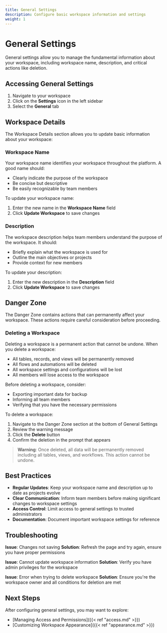 ```yaml
---
title: General Settings
description: Configure basic workspace information and settings
weight: 1
---
```


# General Settings

General settings allow you to manage the fundamental information about your workspace, including workspace name, description, and critical actions like deletion.

## Accessing General Settings

1. Navigate to your workspace
2. Click on the **Settings** icon in the left sidebar
3. Select the **General** tab

<!-- GENERAL SETTINGS SCREENSHOT -->
<!-- ![General Settings](/images/general-settings.png) -->

## Workspace Details

The Workspace Details section allows you to update basic information about your workspace:

### Workspace Name

Your workspace name identifies your workspace throughout the platform. A good name should:

- Clearly indicate the purpose of the workspace
- Be concise but descriptive
- Be easily recognizable by team members

To update your workspace name:

1. Enter the new name in the **Workspace Name** field
2. Click **Update Workspace** to save changes

### Description

The workspace description helps team members understand the purpose of the workspace. It should:

- Briefly explain what the workspace is used for
- Outline the main objectives or projects
- Provide context for new members

To update your description:

1. Enter the new description in the **Description** field
2. Click **Update Workspace** to save changes

## Danger Zone

The Danger Zone contains actions that can permanently affect your workspace. These actions require careful consideration before proceeding.

### Deleting a Workspace

Deleting a workspace is a permanent action that cannot be undone. When you delete a workspace:

- All tables, records, and views will be permanently removed
- All flows and automations will be deleted
- All workspace settings and configurations will be lost
- All members will lose access to the workspace

Before deleting a workspace, consider:

- Exporting important data for backup
- Informing all team members
- Verifying that you have the necessary permissions

To delete a workspace:

1. Navigate to the Danger Zone section at the bottom of General Settings
2. Review the warning message
3. Click the **Delete** button
4. Confirm the deletion in the prompt that appears

> **Warning**: Once deleted, all data will be permanently removed including all tables, views, and workflows. This action cannot be undone.

## Best Practices

- **Regular Updates**: Keep your workspace name and description up to date as projects evolve
- **Clear Communication**: Inform team members before making significant changes to workspace settings
- **Access Control**: Limit access to general settings to trusted administrators
- **Documentation**: Document important workspace settings for reference

## Troubleshooting

**Issue**: Changes not saving
**Solution**: Refresh the page and try again, ensure you have proper permissions

**Issue**: Cannot update workspace information
**Solution**: Verify you have admin privileges for the workspace

**Issue**: Error when trying to delete workspace
**Solution**: Ensure you're the workspace owner and all conditions for deletion are met

## Next Steps

After configuring general settings, you may want to explore:

- [Managing Access and Permissions]({{< ref "access.md" >}})
- [Customizing Workspace Appearance]({{< ref "appearance.md" >}})
